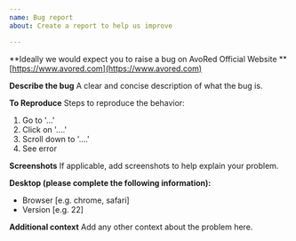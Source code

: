 ```yaml
---
name: Bug report
about: Create a report to help us improve

---
```


**Ideally we would expect you to raise a bug on AvoRed Official Website **
[https://www.avored.com](https://www.avored.com)

**Describe the bug**
A clear and concise description of what the bug is.

**To Reproduce**
Steps to reproduce the behavior:
1. Go to '...'
2. Click on '....'
3. Scroll down to '....'
4. See error

**Screenshots**
If applicable, add screenshots to help explain your problem.

**Desktop (please complete the following information):**
 - Browser [e.g. chrome, safari]
 - Version [e.g. 22]

**Additional context**
Add any other context about the problem here.
